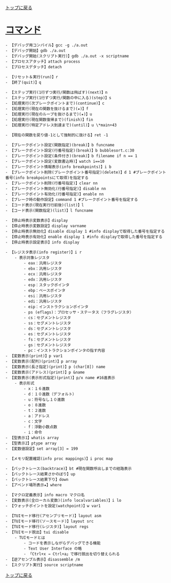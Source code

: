 [トップに戻る](../index.md)

# [コマンド](https://flex.phys.tohoku.ac.jp/texi/gdb-j/gdb-j_toc.html)
	
	- 【デバッグ用コンパイル】gcc -g ./a.out
	- 【デバッグ開始】gdb ./a.out
	- 【デバッグ開始(スクリプト実行)】gdb ./a.out -x scriptname
	- 【プロセスアタッチ】attach process
	- 【プロセスデタッチ】detach
	
	- 【リセット＆実行(run)】r
	- 【終了(quit)】q
	
	- 【ステップ実行(1行ずつ実行/関数は飛ばす)(next)】n
	- 【ステップ実行(1行ずつ実行/関数の中に入る)(step)】s
	- 【処理実行(次ブレークポイントまで)(continue)】c
	- 【処理実行(現在の関数を抜けるまで)(★)】f
	- 【処理実行(現在のループを抜けるまで)(★)】u
	- 【処理実行(現在関数復帰まで)(finish)】fin
	- 【処理実行(特定アドレス到達まで)(until)】u \*main+43
	
	- 【現在の関数を戻り値-1として強制的に抜ける】ret -1
	
	- 【ブレークポイント設定(関数指定)(break)】b funcname
	- 【ブレークポイント設定(行番号指定)(break)】b bubblesort.c:30
	- 【ブレークポイント設定(条件付き)(break)】b filename if n == 1
	- 【ブレークポイント設定(変数書込時)】watch i==10
	- 【ブレークポイント情報表示(info breakpoints)】i b
	- 【ブレークポイント削除(ブレークポイント番号指定)(delete)】d 1 #ブレークポイント番号(info breakpointsにて取得)を指定する
	- 【ブレークポイント削除(行番号指定)】clear nn
	- 【ブレークポイント無効化(行番号指定)】disable nn
	- 【ブレークポイント有効化(行番号指定)】enable nn
	- 【ブレーク時の動作設定】command 1 #ブレークポイント番号を指定する
	- 【コード表示(現在実行行前後)(list)】l
	- 【コード表示(関数指定)(list)】l funcname
	
	- 【停止時表示変数表示】display
	- 【停止時表示変数設定】display varname
	- 【停止時表示無効化】disable display 1 #info displayで取得した番号を指定する
	- 【停止時表示有効化】enable display 1 #info displayで取得した番号を指定する
	- 【停止時表示設定表示】info display
	
	- 【レジスタ表示(info register)】i r
		- 表示対象レジスタ
			- eax：汎用レジスタ
			- ebx：汎用レジスタ
			- ecx：汎用レジスタ
			- edx：汎用レジスタ
			- esp：スタックポインタ
			- ebp：ベースポインタ
			- esi：汎用レジスタ
			- edi：汎用レジスタ
			- eip：インストラクションポインタ
			- ps (eflags)：プロセッサ・ステータス（フラグレジスタ）
			- cs：セグメントレジスタ
			- ss：セグメントレジスタ
			- ds：セグメントレジスタ
			- es：セグメントレジスタ
			- fs：セグメントレジスタ
			- gs：セグメントレジスタ
			- pc：インストラクションポインタの指す内容
	- 【変数表示(print)】p var1
	- 【変数表示(配列)(print)】p array
	- 【変数表示(長さ指定)(print)】p (char[8]) name
	- 【変数表示(アドレス)(print)】p &name
	- 【変数表示(表示形式指定)(print)】p/x name #16進表示
		- 表示形式
			- x：１６進数
			- d：１０進数（デフォルト）
			- u：符号なし１０進数
			- o：８進数
			- t：２進数
			- a：アドレス
			- c：文字
			- f：浮動小数点数
			- i：命令
	- 【型表示1】whatis array
	- 【型表示2】ptype array
	- 【変数値設定】set array[3] = 199
	
	- 【メモリ配置確認(info proc mappings)】i proc map
	
	- 【バックトレース(backtrace)】bt #現在関数呼出しまでの経路表示
	- 【バックトレース結果さかのぼり】up
	- 【バックトレース結果下り】down
	- 【アベンド場所表示★】where
	
	- 【マクロ定義表示】info macro マクロ名	
	- 【変数表示(全ローカル変数)(info localvariables)】i lo
	- 【ウォッチポイントを設定(watchpoint)】w var1
	
	- 【TUIモード移行(アセンブリモード)】layout asm
	- 【TUIモード移行(ソースモード)】layout src
	- 【TUIモード移行(レジスタ)】layout regs
	- 【TUIモード脱出】tui disable
		- TUIモードとは
			- コードを表示しながらデバッグできる機能
			- Text User Interface の略
			- 「Ctrl+x → Ctrl+a」で移行脱出を切り替えられる
	- 【逆アセンブル表示】disassemble /m
	- 【スクリプト実行】source scriptname

[トップに戻る](../index.md)

